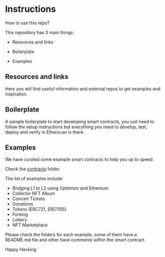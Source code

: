 # Instructions

How to use this repo?

This repository has 3 main things:

- Resources and links

- Boilerplate

- Examples

## Resources and links

Here you will find useful information and external repos to get examples and inspiration.

## Boilerplate

A sample boilerplate to start developing smart contracts, you just need to follow the setup instructions but
everything you need to develop, test, deploy and verify in Etherscan is there.

## Examples

We have curated some example smart contracts to help you up to speed.

Check the [contracts](https://github.com/CryptoUGuy/hackdays/tree/main/examples/contracts) folder.

The list of examples include:

- Bridging L1 to L2 using Optimism and Ethereum
- Collector NFT Album
- Concert Tickets
- Donations
- Tokens (ERC721, ERC1155)
- Forking
- Lottery
- NFT Marketplace

Please check the folders for each example, some of them have a README.md file and other have comments within the smart contract.

Happy Hacking

